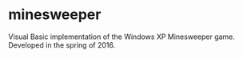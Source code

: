 # minesweeper
Visual Basic implementation of the Windows XP Minesweeper game. Developed in the spring of 2016.
